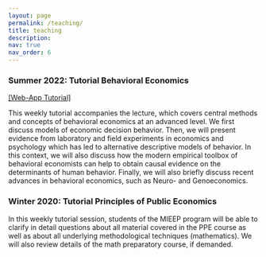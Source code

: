 ```yaml
---
layout: page
permalink: /teaching/
title: teaching
description:  
nav: true
nav_order: 6
---
```


### Summer 2022: Tutorial Behavioral Economics
[[Web-App Tutorial]](https://share.streamlit.io/nmwitzig/beh_econ_streamlit/st_talk_slides.py)

This weekly tutorial accompanies the lecture, which covers central methods and concepts of behavioral economics at an advanced level. We first discuss models of economic decision behavior. Then, we will present evidence from laboratory and field experiments in economics and psychology which has led to alternative descriptive models of behavior. In this context, we will also discuss how the modern empirical toolbox of behavioral economists can help to obtain causal evidence on the determinants of human behavior. Finally, we will also briefly discuss recent advances in behavioral economics, such as Neuro- and Genoeconomics. 

 



### Winter 2020: Tutorial Principles of Public Economics

In this weekly tutorial session, students of the MIEEP program will be able to clarify in detail questions about all material covered in the PPE course as well as about all underlying methodological techniques (mathematics). We will also review details of the math preparatory course, if demanded.
